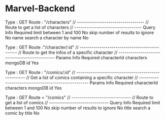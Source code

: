 # Marvel-Backend


Type : GET
Route : "/characters"
// ----------------------------------
// Route to get a list of characters
// ----------------------------------
Query Info Required
limit between 1 and 100 No
skip number of results to ignore No
name search a character by name No

Type : GET
Route :"/character/:id"
// ----------------------------------------------
// Route to get the infos of a specific character
// ----------------------------------------------
Params Info Required
characterId characters mongoDB id Yes

Type : GET
Route : "/comics/:id"
// ----------------------------------------------------
// Get a list of comics containing a specific character
// ----------------------------------------------------
Params Info Required
characterId characters mongoDB id Yes

Type : GET
Route = "/comics"
// ------------------------------
// Route to get a list of comics
// ------------------------------
Query Info Required
limit between 1 and 100 No
skip number of results to ignore No
title search a comic by title No
